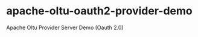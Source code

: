apache-oltu-oauth2-provider-demo
================================

Apache Oltu Provider Server Demo (Oauth 2.0)